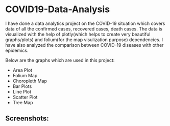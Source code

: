 # COVID19-Data-Analysis
  I have done a data analytics project on the COVID-19 situation which covers data of all the confirmed cases, recovered cases, death cases. The data is visualized with the help of plotly(which helps to create very beautiful graphs/plots) and folium(for the map visulization purpose) dependencies. I have also analyzed the comparison between COVID-19 diseases with other epidemics.

Below are the graphs which are used in this project:
- Area Plot
- Folium Map
- Choropleth Map
- Bar Plots
- Line Plot
- Scatter Plot
- Tree Map

## Screenshots:
